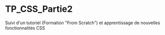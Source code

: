 # TP_CSS_Partie2
Suivi d'un tutoriel (Formation "From Scratch") et apprentissage de nouvelles fonctionnalités CSS
